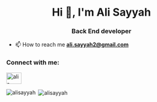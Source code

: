 <h1 align="center">Hi 👋, I'm Ali Sayyah</h1>
<h3 align="center">Back End developer</h3>

- 📫 How to reach me **ali.sayyah2@gmail.com**

<h3 align="left">Connect with me:</h3>
<p align="left">
<a href="https://linkedin.com/in/ali-sayyah-b31488171" target="blank"><img align="center" src="https://raw.githubusercontent.com/rahuldkjain/github-profile-readme-generator/master/src/images/icons/Social/linked-in-alt.svg" alt="ali-sayyah-b31488171" height="30" width="40" /></a>
</p>

<p><img align="left" src="https://github-readme-stats.vercel.app/api/top-langs?username=alisayyah&show_icons=true&theme=dark&locale=en&layout=compact" alt="alisayyah" /></p>

<p>&nbsp;<img align="center" src="https://github-readme-stats.vercel.app/api?username=alisayyah&show_icons=true&theme=dark&locale=en" alt="alisayyah" /></p>
